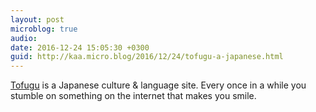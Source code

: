```yaml
---
layout: post
microblog: true
audio: 
date: 2016-12-24 15:05:30 +0300
guid: http://kaa.micro.blog/2016/12/24/tofugu-a-japanese.html
---
```

<a href='https://www.tofugu.com/'>Tofugu</a> is a Japanese culture & language site. Every once in a while you stumble on something on the internet that makes you smile.
